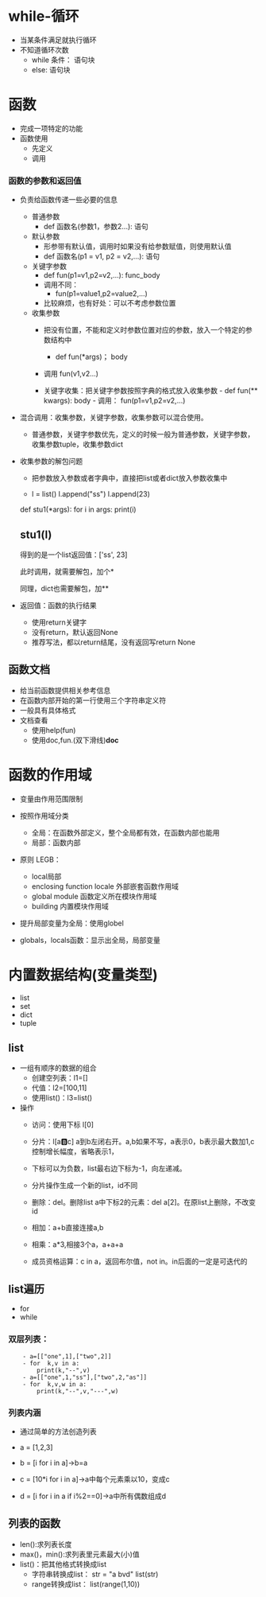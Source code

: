 # while-循环
- 当某条件满足就执行循环
- 不知道循环次数
    - while 条件：
        语句块
    - else:
        语句块

# 函数
- 完成一项特定的功能
- 函数使用
    - 先定义
    - 调用
### 函数的参数和返回值
- 负责给函数传递一些必要的信息
    - 普通参数
        - def 函数名(参数1，参数2...):
                语句
    - 默认参数
        - 形参带有默认值，调用时如果没有给参数赋值，则使用默认值
        - def 函数名(p1 = v1, p2 = v2,...):
                 语句
    - 关键字参数
        - def fun(p1=v1,p2=v2,...):
                func_body
        - 调用不同：
            - fun(p1=value1,p2=value2,...)
        - 比较麻烦，也有好处：可以不考虑参数位置
    - 收集参数
        - 把没有位置，不能和定义时参数位置对应的参数，放入一个特定的参数结构中
           - def fun(*args)；
                 body
        - 调用 
              fun(v1,v2...)
         
         - 关键字收集：把关键字参数按照字典的格式放入收集参数
                 - def fun(** kwargs):
                     body
                 - 调用：
                     fun(p1=v1,p2=v2,...)
     
- 混合调用：收集参数，关键字参数，收集参数可以混合使用。
   - 普通参数，关键字参数优先，定义的时候一般为普通参数，关键字参数，收集参数tuple，收集参数dict

- 收集参数的解包问题
    - 把参数放入参数或者字典中，直接把list或者dict放入参数收集中

    -  l = list()
    l.append("ss")
    l.append(23)

    def stu1(*args):
        for i in args:
        print(i)
        
          
    stu1(l) 
    ---------------------
    得到的是一个list返回值：['ss', 23]
    
    此时调用，就需要解包，加个*
    
    同理，dict也需要解包，加**
    
    
- 返回值：函数的执行结果
    - 使用return关键字
    - 没有return，默认返回None
    - 推荐写法，都以return结尾，没有返回写return None
    
    
## 函数文档
- 给当前函数提供相关参考信息
- 在函数内部开始的第一行使用三个字符串定义符
- 一般具有具体格式
- 文档查看
    - 使用help(fun)
    - 使用doc,fun.(双下滑线)__doc__
    
    
    
    
# 函数的作用域
- 变量由作用范围限制
- 按照作用域分类
    - 全局：在函数外部定义，整个全局都有效，在函数内部也能用
    - 局部：函数内部
- 原则 LEGB：
    - local局部
    - enclosing function locale 外部嵌套函数作用域
    - global module 函数定义所在模块作用域
    - building 内置模块作用域
- 提升局部变量为全局：使用globel

- globals，locals函数：显示出全局，局部变量 

# 内置数据结构(变量类型)

- list
- set
- dict
- tuple

## list
- 一组有顺序的数据的组合
    - 创建空列表：l1=[]
    - 代值：l2=[100,11]
    - 使用list()：l3=list()
- 操作
    - 访问：使用下标 l[0]
    - 分片：l[a:b:c] a到b左闭右开。a,b如果不写，a表示0，b表示最大数加1,c控制增长幅度，省略表示1，
    - 下标可以为负数，list最右边下标为-1，向左递减。
    - 分片操作生成一个新的list，id不同
    - 删除：del。删除list a中下标2的元素：del a[2]。在原list上删除，不改变id
    - 相加：a+b直接连接a,b
    - 相乘：a*3,相接3个a，a+a+a
    
    - 成员资格运算：c in a，返回布尔值，not in。in后面的一定是可迭代的

## list遍历
- for
- while

### 双层列表：
        - a=[["one",1],["two",2]]
        - for  k,v in a:
            print(k,"--",v) 
        - a=[["one",1,"ss"],["two",2,"as"]]
        - for  k,v,w in a:
            print(k,"--",v,"---",w) 
            
### 列表内涵
- 通过简单的方法创造列表
- a = [1,2,3]
- b = [i for i in a]->b=a
- c = [10*i for i in a]->a中每个元素乘以10，变成c

- d = [i for i in a if i%2==0]->a中所有偶数组成d

## 列表的函数
- len():求列表长度
- max()，min():求列表里元素最大(小)值
- list()：把其他格式转换成list
    - 字符串转换成list： str = "a bvd"
                        list(str)
    - range转换成list： list(range(1,10))
